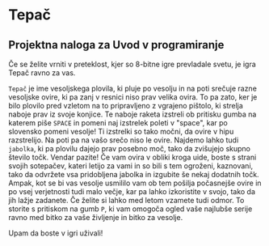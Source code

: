 # Tepač

## Projektna naloga za Uvod v programiranje

Če se želite vrniti v preteklost, kjer so 8-bitne igre prevladale svetu, je igra Tepač ravno za vas.

`Tepač` je ime vesoljskega plovila, ki pluje po vesolju in na poti srečuje razne vesoljske ovire, ki pa zanj v resnici niso prav velika ovira. To pa zato, ker je bilo plovilo pred vzletom na to pripravljeno z vgrajeno pištolo, ki strelja naboje prav iz svoje konjice. Te naboje raketa izstreli ob pritisku gumba na katerem piše `SPACE` in pomeni naj izstrelek poleti v "space", kar po slovensko pomeni vesolje! Ti izstrelki so tako močni, da ovire v hipu razstrelijo. 
Na poti pa na vašo srečo niso le ovire. Najdemo lahko tudi `jabolka`, ki pa plovilu dajejo prav posebno moč, tako da zvišujejo skupno število točk.
Vendar pazite! Če vam ovira v obliki kroga uide, boste s strani svojih sotepačev, kateri letijo za vami in so bili s tem ogroženi, kaznovani, tako da odvržete vsa pridobljena jabolka in izgubite še nekaj dodatnih točk. Ampak, kot se bi vas vesolje usmililo vam ob tem pošilja počasnejše ovire in po vsej verjetnosti tudi malo večje, kar pa lahko izkoristite v svojo, tako da jih lažje zadanete.
Če želite si lahko med letom vzamete tudi odmor. To storite s pritiskom na gumb `P`, ki vam omogoča ogled vaše najlubše serije ravno med bitko za vaše življenje in bitko za vesolje.

Upam da boste v igri uživali!

